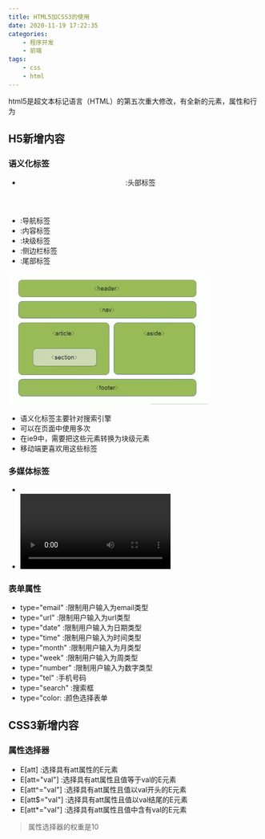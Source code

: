 ```yaml
---
title: HTML5加CSS3的使用
date: 2020-11-19 17:22:35
categories: 
    - 程序开发
    - 前端
tags:
    - css
    - html
---
```

html5是超文本标记语言（HTML）的第五次重大修改，有全新的元素，属性和行为

<!-- more -->

## H5新增内容
### 语义化标签
* <header> :头部标签
* <nav> :导航标签
* <article> :内容标签
* <section> :块级标签
* <aside> :侧边栏标签
* <footer> :尾部标签
![](HTML5加CSS3的使用/yuyi.png)
* 语义化标签主要针对搜索引擎
* 可以在页面中使用多次
* 在ie9中，需要把这些元素转换为块级元素
* 移动端更喜欢用这些标签

### 多媒体标签
* <audio> :音频
* <video> :视频

### 表单属性
* type="email" :限制用户输入为email类型
* type="url" :限制用户输入为url类型
* type="date" :限制用户输入为日期类型
* type="time" :限制用户输入为时间类型
* type="month" :限制用户输入为月类型
* type="week" :限制用户输入为周类型
* type="number" :限制用户输入为数字类型
* type="tel" :手机号码
* type="search" :搜索框
* type="color: :颜色选择表单

## CSS3新增内容

### 属性选择器
* E[att] :选择具有att属性的E元素
* E[att="val"] :选择具有att属性且值等于val的E元素
* E[att^="val"] :选择具有att属性且值以val开头的E元素
* E[att$="val"] :选择具有att属性且值以val结尾的E元素
* E[att*="val"] :选择具有att属性且值中含有val的E元素

> 属性选择器的权重是10
